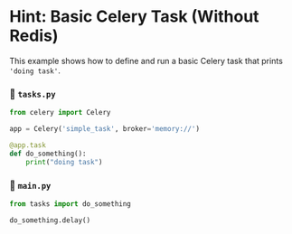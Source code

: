 # Hint: Basic Celery Task (Without Redis)

This example shows how to define and run a basic Celery task that prints `'doing task'`.

### 📄 `tasks.py`

```python
from celery import Celery

app = Celery('simple_task', broker='memory://')

@app.task
def do_something():
    print("doing task")
```

### 📄 `main.py`

```python
from tasks import do_something

do_something.delay()
```

